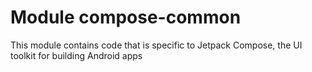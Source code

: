# Module compose-common

This module contains code that is specific to Jetpack Compose, the UI toolkit for building Android apps